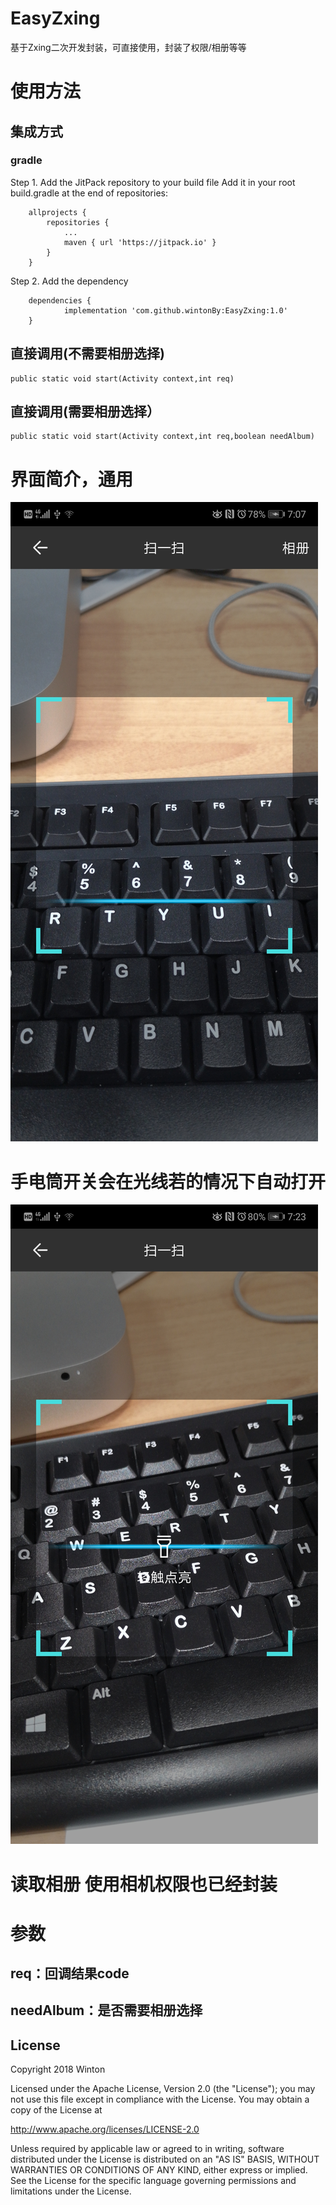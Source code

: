 # EasyZxing
基于Zxing二次开发封装，可直接使用，封装了权限/相册等等

# 使用方法

## 集成方式

### gradle
Step 1. Add the JitPack repository to your build file
Add it in your root build.gradle at the end of repositories:
```
	allprojects {
		repositories {
			...
			maven { url 'https://jitpack.io' }
		}
	}
```
Step 2. Add the dependency
```
	dependencies {
	        implementation 'com.github.wintonBy:EasyZxing:1.0'
	}
```

## 直接调用(不需要相册选择)
```
public static void start(Activity context,int req)
```
## 直接调用(需要相册选择）
```
public static void start(Activity context,int req,boolean needAlbum)
```
# 界面简介，通用
![img](screen/screen.jpg)

# 手电筒开关会在光线若的情况下自动打开
![img](screen/screen1.jpg)

# 读取相册 使用相机权限也已经封装

# 参数
## req：回调结果code
## needAlbum：是否需要相册选择

## License
 Copyright 2018 Winton

Licensed under the Apache License, Version 2.0 (the "License");
you may not use this file except in compliance with the License.
You may obtain a copy of the License at

   http://www.apache.org/licenses/LICENSE-2.0

Unless required by applicable law or agreed to in writing, software
distributed under the License is distributed on an "AS IS" BASIS,
WITHOUT WARRANTIES OR CONDITIONS OF ANY KIND, either express or implied.
See the License for the specific language governing permissions and
limitations under the License.
